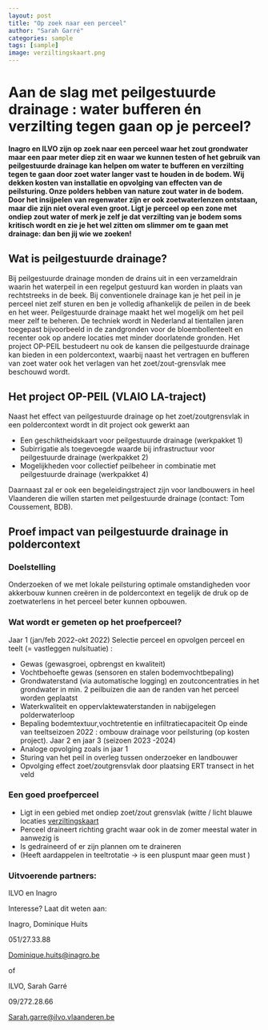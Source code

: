 ```yaml
---
layout: post
title: "Op zoek naar een perceel"
author: "Sarah Garré"
categories: sample
tags: [sample]
image: verziltingskaart.png
---
```


# Aan de slag met peilgestuurde drainage :  water bufferen én verzilting tegen gaan op je perceel?

**Inagro en ILVO zijn op zoek naar een perceel waar het zout grondwater maar een paar meter diep zit en waar we kunnen testen of het gebruik van peilgestuurde drainage kan helpen om water te bufferen en verzilting tegen te gaan door zoet water langer vast te houden in de bodem. Wij dekken kosten van installatie en opvolging van effecten van de peilsturing. Onze polders hebben van nature zout water in de bodem. Door het insijpelen van regenwater zijn er ook zoetwaterlenzen ontstaan, maar die zijn niet overal even groot. Ligt je perceel op een zone met ondiep zout water of merk je zelf je dat verzilting van je bodem soms kritisch wordt en zie je het wel zitten om slimmer om te gaan met drainage: dan ben jij wie we zoeken!**

## Wat is peilgestuurde drainage?
Bij peilgestuurde drainage monden de drains uit in een verzameldrain waarin het waterpeil in een regelput gestuurd kan worden in plaats van rechtstreeks in de beek. Bij conventionele drainage kan je het peil in je perceel niet zelf sturen en ben je volledig afhankelijk de peilen in de beek en het weer. Peilgestuurde drainage maakt het wel mogelijk om het peil meer zelf te beheren. De techniek wordt in Nederland al tientallen jaren toegepast bijvoorbeeld in de zandgronden voor de bloembollenteelt en recenter ook op andere locaties met minder doorlatende gronden. 
Het project OP-PEIL bestudeert nu ook de kansen die peilgestuurde drainage kan bieden in een poldercontext, waarbij naast het vertragen en bufferen van zoet water ook het verlagen van het zoet/zout-grensvlak mee beschouwd wordt.

## Het project OP-PEIL (VLAIO LA-traject)
Naast het effect van peilgestuurde drainage op het zoet/zoutgrensvlak in een poldercontext wordt in dit project ook gewerkt aan
*	Een geschiktheidskaart voor peilgestuurde drainage (werkpakket 1)
*	Subirrigatie als toegevoegde waarde bij infrastructuur voor peilgestuurde drainage (werkpakket 2)
*	Mogelijkheden voor collectief peilbeheer in combinatie met peilgestuurde drainage (werkpakket 4)

Daarnaast zal er ook een begeleidingstraject zijn voor landbouwers in heel Vlaanderen die willen starten met peilgestuurde drainage (contact: Tom Coussement, BDB). 

## Proef impact van peilgestuurde drainage in poldercontext
### Doelstelling
Onderzoeken of we met lokale peilsturing optimale omstandigheden voor akkerbouw kunnen creëren in de poldercontext en tegelijk de druk op de zoetwaterlens in het perceel beter kunnen opbouwen. 
### Wat wordt er gemeten op het proefperceel?
Jaar 1 (jan/feb 2022-okt 2022)
Selectie perceel en opvolgen perceel en teelt (= vastleggen nulsituatie) :
*	Gewas (gewasgroei, opbrengst en kwaliteit)
*	Vochtbehoefte gewas (sensoren en stalen bodemvochtbepaling)
*	Grondwaterstand (via automatische logging) en zoutconcentraties in het grondwater in min. 2 peilbuizen die aan de randen van het perceel worden geplaatst
*	Waterkwaliteit en oppervlaktewaterstanden in nabijgelegen polderwaterloop
*	Bepaling bodemtextuur,vochtretentie en infiltratiecapaciteit
Op einde van teeltseizoen 2022 : ombouw drainage voor peilsturing (op kosten project).
Jaar 2 en jaar 3 (seizoen 2023 -2024)
*	Analoge opvolging zoals in jaar 1
*	Sturing van het peil in overleg tussen onderzoeker en landbouwer
*	Opvolging effect zoet/zoutgrensvlak door plaatsing ERT transect in het veld 
### Een goed proefperceel
*	Ligt in een gebied met ondiep zoet/zout grensvlak (witte / licht blauwe locaties  [verziltingskaart](https://www.dov.vlaanderen.be/portaal/?module=verkenner&pos=64950.3%2C221835.8&res=9.800000000030865&layers=n%3Aomwrgbmrvl%3Bo%3Aref%2Cn%3Agrb_sel%3Bo%3Aref%2Cn%3Ato%5C%3Ato_topnzw_2009_raster_10k_tr%3Bo%3Aref%3Bt%3Awms%3Bv%3An%2Cn%3Agw_varia%5C%3Averzilting%3Bo%3Adov%3Bt%3Awms%3Bv%3An%2Cn%3Agw_varia%5C%3Averziltingskaart_2014_2017_con_mmv%3Bo%3Adov%3Bt%3Awms%3Bv%3An%2Cn%3Agw_varia%5C%3Averziltingskaart_2014_2017_con_mtaw%3Bo%3Adov%3Bt%3Awms%3Bv%3An%2Cn%3Agw_varia%5C%3Averziltingskaart_2014_2017_opt_mtaw%3Bo%3Adov%3Bt%3Awms%3Bv%3An%2Cn%3Agw_varia%5C%3Averziltingskaart_2014_2017_opt_mmv%3Bo%3Adov%3Bt%3Awms%3Bop%3A0.75%2Cn%3Agw_varia%5C%3Averziltingskaart_2017_datapunten%3Bo%3Adov%3Bt%3Awms)
*	Perceel draineert richting gracht waar ook in de zomer meestal water in aanwezig is
*	Is gedraineerd of er zijn plannen om te draineren 
*	(Heeft aardappelen in teeltrotatie ->  is een pluspunt maar geen must )
  
### Uitvoerende partners: 
ILVO en Inagro

Interesse? Laat dit weten aan:

Inagro, Dominique Huits

051/27.33.88

Dominique.huits@inagro.be

of

ILVO, Sarah Garré

09/272.28.66

Sarah.garre@ilvo.vlaanderen.be 

